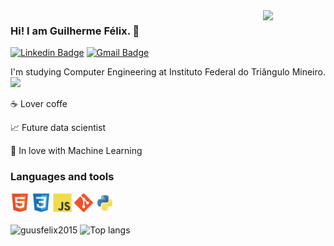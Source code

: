<img src="https://img.icons8.com/ios/50/000000/my-computer--v1.png" width="100px" align="right"/>

### Hi! I am Guilherme Félix. 👋

[![Linkedin Badge](https://img.shields.io/badge/-LinkedIn-blue?style=flat-square&logo=Linkedin&logoColor=white&link=https://www.linkedin.com/in/gustavoabel10/)](https://www.linkedin.com/in/guilherme-f%C3%A9lix-rosa-81b365156/)
[![Gmail Badge](https://img.shields.io/badge/-Gmail-D14836?&style=flat-square&logo=Gmail&logoColor=white&link=mailto:gustavoabel.contato@gmail.com)](mailto:guilherme.felixrosa@gmail.com)

I'm studying Computer Engineering at Instituto Federal do Triângulo Mineiro. <img src="https://iftm.edu.br/visao/loader_noticia_imagem.php?src=IMAGEM_NOTICIA_4378.png" width="30px"/>

☕ Lover coffe

📈 Future data scientist

🤖 In love with Machine Learning

### Languages and tools

<p align="left">
  <img src="https://raw.githubusercontent.com/devicons/devicon/master/icons/html5/html5-original.svg" alt="html" width="30" height="30"/>
   <img src="https://raw.githubusercontent.com/devicons/devicon/master/icons/css3/css3-original.svg" alt="css" width="30" height="30"/>
  <img src="https://raw.githubusercontent.com/devicons/devicon/master/icons/javascript/javascript-original.svg" alt="javascript" width="30" height="30"/> 
  <img src="https://raw.githubusercontent.com/devicons/devicon/master/icons/git/git-original.svg" alt="git" width="30" height="30"/>
  <img src="https://raw.githubusercontent.com/devicons/devicon/master/icons/python/python-original.svg" alt="python" width="30" height="30" /><br><br>
  <img src="https://github-readme-stats.vercel.app/api?username=Gui-Fe-Ro&show_icons=true&title_color=fff&icon_color=00d9ff&text_color=c9d1d9&bg_color=161b22" alt="guusfelix2015" />
    <img src="https://github-readme-stats.vercel.app/api/top-langs/?username=Gui-Fe-Ro&layout=compact&show_icons=true&title_color=fff&icon_color=fff&text_color=c9d1d9&bg_color=161b22" alt="Top langs" />
</p>
